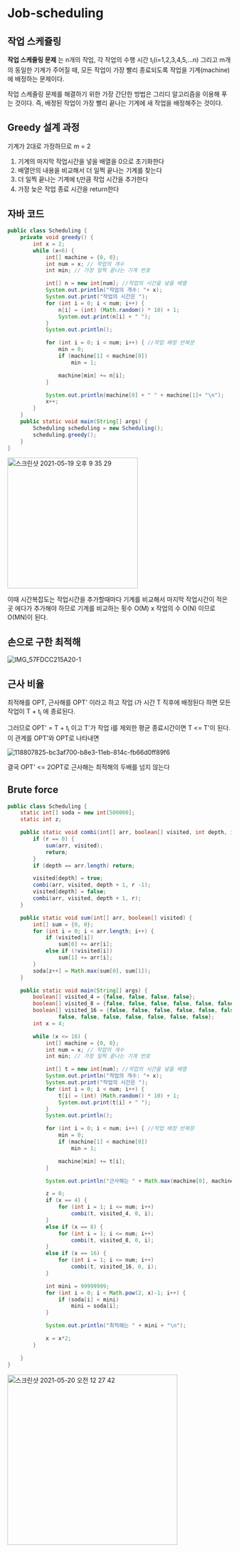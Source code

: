 # Job-scheduling

## 작업 스케쥴링

**작업 스케줄링 문제** 는 n개의 작업, 각 작업의 수행 시간 t<sub>i</sub>(i=1,2,3,4,5,...n) 그리고 m개의 동일한 기계가 주어질 때, 모든 작업이 가장 빨리 종료되도록 작업을 기계(machine)에 배정하는 문제이다.

작업 스케줄링 문제를 해결하기 위한 가장 간단한 방법은 그리디 알고리즘을 이용해 푸는 것이다.
즉, 배정된 작업이 가장 빨리 끝나는 기계에 새 작업을 배정해주는 것이다.

## Greedy 설계 과정

기계가 2대로 가정하므로 m = 2

1. 기계의 마지막 작업시간을 넣을 배열을 0으로 초기화한다
2. 배열안의 내용을 비교해서 더 일찍 끝나는 기계를 찾는다
3. 더 일찍 끝나는 기계에 t<sub>i</sub>만큼 작업 시간을 추가한다
4. 가장 늦은 작업 종료 시간을 return한다

## 자바 코드
```java
public class Scheduling {
    private void greedy() {
        int x = 2;
        while (x<6) {
            int[] machine = {0, 0};
            int num = x; // 작업의 개수
            int min; // 가장 일찍 끝나는 기계 번호

            int[] n = new int[num]; //작업의 시간을 넣을 배열
            System.out.println("작업의 개수: "+ x);
            System.out.print("작업의 시간은 ");
            for (int i = 0; i < num; i++) {
                n[i] = (int) (Math.random() * 10) + 1;
                System.out.print(n[i] + " ");
            }
            System.out.println();

            for (int i = 0; i < num; i++) { //작업 배정 반복문
                min = 0;
                if (machine[1] < machine[0])
                    min = 1;

                machine[min] += n[i];
            }

            System.out.println(machine[0] + " " + machine[1]+ "\n");
            x++;
        }
    }
    public static void main(String[] args) {
        Scheduling scheduling = new Scheduling();
        scheduling.greedy();
    }
}
```

<img width="293" alt="스크린샷 2021-05-19 오후 9 35 29" src="https://user-images.githubusercontent.com/80511335/118813542-37071080-b8ea-11eb-9bda-6b8cd7b85bd9.png">

이때 시간복잡도는 작업시간을 추가할때마다 기계를 비교해서 마지막 작업시간이 적은곳 에다가 추가해야 하므로 기계를 비교하는 횟수 O(M) x 작업의 수 O(N) 이므로 O(MN)이 된다.

## 손으로 구한 최적해

![IMG_57FDCC215A20-1](https://user-images.githubusercontent.com/80511335/118815158-e85a7600-b8eb-11eb-96da-d0c508f7bb57.jpeg)

## 근사 비율

최적해를 OPT, 근사해를 OPT' 이라고 하고 작업 i가 시간 T 직후에 배정된다 하면 모든 작업이 T + t<sub>i</sub> 에 종료된다.

그러므로 OPT' = T + t<sub>i</sub> 이고 T'가 작업 i를 제외한 평균 종료시간이면  T <= T'이 된다. 이 관계를 OPT'와 OPT로 나타내면

![118807825-bc3af700-b8e3-11eb-814c-fb66d0ff89f6](https://user-images.githubusercontent.com/80511335/118817982-c8788180-b8ee-11eb-91bf-3b286cadd1a9.jpg)

결국 OPT' <= 2OPT로 근사해는 최적해의 두배를 넘지 않는다


## Brute force
```java
public class Scheduling {
    static int[] soda = new int[500000];
    static int z;

    public static void combi(int[] arr, boolean[] visited, int depth, int r) {
        if (r == 0) {
            sum(arr, visited);
            return;
        }
        if (depth == arr.length) return;

        visited[depth] = true;
        combi(arr, visited, depth + 1, r -1);
        visited[depth] = false;
        combi(arr, visited, depth + 1, r);
    }

    public static void sum(int[] arr, boolean[] visited) {
        int[] sum = {0, 0};
        for (int i = 0; i < arr.length; i++) {
            if (visited[i])
                sum[0] += arr[i];
            else if (!visited[i])
                sum[1] += arr[i];
        }
        soda[z++] = Math.max(sum[0], sum[1]);
    }

    public static void main(String[] args) {
        boolean[] visited_4 = {false, false, false, false};
        boolean[] visited_8 = {false, false, false, false, false, false, false, false};
        boolean[] visited_16 = {false, false, false, false, false, false, false, false, false,
                false, false, false, false, false, false, false};
        int x = 4;

        while (x <= 16) {
            int[] machine = {0, 0};
            int num = x; // 작업의 개수
            int min; // 가장 일찍 끝나는 기계 번호

            int[] t = new int[num]; //작업의 시간을 넣을 배열
            System.out.println("작업의 개수: "+ x);
            System.out.print("작업의 시간은 ");
            for (int i = 0; i < num; i++) {
                t[i] = (int) (Math.random() * 10) + 1;
                System.out.print(t[i] + " ");
            }
            System.out.println();

            for (int i = 0; i < num; i++) { //작업 배정 반복문
                min = 0;
                if (machine[1] < machine[0])
                    min = 1;

                machine[min] += t[i];
            }

            System.out.println("근사해는 " + Math.max(machine[0], machine[1]));

            z = 0;
            if (x == 4) {
                for (int i = 1; i <= num; i++)
                    combi(t, visited_4, 0, i);
            }
            else if (x == 8) {
                for (int i = 1; i <= num; i++)
                    combi(t, visited_8, 0, i);
            }
            else if (x == 16) {
                for (int i = 1; i <= num; i++)
                    combi(t, visited_16, 0, i);
            }

            int mini = 99999999;
            for (int i = 0; i < Math.pow(2, x)-1; i++) {
                if (soda[i] < mini)
                    mini = soda[i];
            }

            System.out.println("최적해는 " + mini + "\n");

            x = x*2;
        }

    }
}
```
<img width="382" alt="스크린샷 2021-05-20 오전 12 27 42" src="https://user-images.githubusercontent.com/80511335/118840252-324e5680-b902-11eb-9518-b74782ed4ad6.png">

